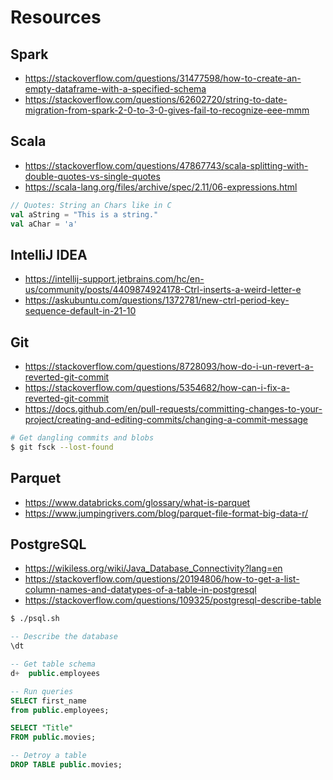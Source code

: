 # Resources

## Spark

- https://stackoverflow.com/questions/31477598/how-to-create-an-empty-dataframe-with-a-specified-schema
- https://stackoverflow.com/questions/62602720/string-to-date-migration-from-spark-2-0-to-3-0-gives-fail-to-recognize-eee-mmm

## Scala

- https://stackoverflow.com/questions/47867743/scala-splitting-with-double-quotes-vs-single-quotes
- https://scala-lang.org/files/archive/spec/2.11/06-expressions.html

```scala
// Quotes: String an Chars like in C 
val aString = "This is a string."
val aChar = 'a'
```

## IntelliJ IDEA

- https://intellij-support.jetbrains.com/hc/en-us/community/posts/4409874924178-Ctrl-inserts-a-weird-letter-e
- https://askubuntu.com/questions/1372781/new-ctrl-period-key-sequence-default-in-21-10

## Git

- https://stackoverflow.com/questions/8728093/how-do-i-un-revert-a-reverted-git-commit
- https://stackoverflow.com/questions/5354682/how-can-i-fix-a-reverted-git-commit
- https://docs.github.com/en/pull-requests/committing-changes-to-your-project/creating-and-editing-commits/changing-a-commit-message

```bash
# Get dangling commits and blobs
$ git fsck --lost-found
```

## Parquet

- https://www.databricks.com/glossary/what-is-parquet
- https://www.jumpingrivers.com/blog/parquet-file-format-big-data-r/

## PostgreSQL

- https://wikiless.org/wiki/Java_Database_Connectivity?lang=en
- https://stackoverflow.com/questions/20194806/how-to-get-a-list-column-names-and-datatypes-of-a-table-in-postgresql
- https://stackoverflow.com/questions/109325/postgresql-describe-table

```bash
$ ./psql.sh
```

```SQL
-- Describe the database
\dt

-- Get table schema
d+  public.employees

-- Run queries
SELECT first_name
from public.employees;

SELECT "Title"
FROM public.movies;

-- Detroy a table 
DROP TABLE public.movies;
```
